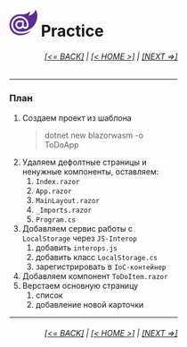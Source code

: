 <div style="width:60%; margin-left:20%;">

# <img src="./images/blazor_logo_transparent.png " width="50" /> Practice

<div style="text-align:right;">

###### [[<= BACK]](07.md) | [[< HOME >]](00.md) | [[NEXT =>]](09.md)

</div>

---

### План

1. Создаем проект из шаблона
   > dotnet new blazorwasm -o ToDoApp
1. Удаляем дефолтные страницы и ненужные компоненты, оставляем:
   1. `Index.razor`
   1. `App.razor`
   1. `MainLayout.razor`
   1. `_Imports.razor`
   1. `Program.cs`
1. Добавляем сервис работы с `LocalStorage` через `JS-Interop`
   1. добавить `interops.js`
   1. добавить класс `LocalStorage.cs`
   1. зарегистрировать в `IoC-контейнер`
1. Добавляем компонент `ToDoItem.razor`
1. Верстаем основную страницу
   1. список
   1. добавление новой карточки

---

<div style="text-align:right;">

###### [[<= BACK]](07.md) | [[< HOME >]](00.md) | [[NEXT =>]](09.md)

</div>
